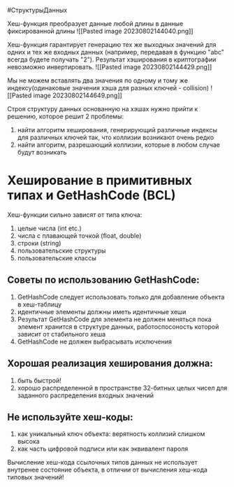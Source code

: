 #СтруктурыДанных 

Хеш-функция преобразует данные любой длины в данные фиксированной длины
![[Pasted image 20230802144040.png]]

Хеш-функция гарантирует генерацию тех же выходных значений для одних и тех же входных данных (например, передавая в функцию "abc" всегда будете получать "2"). Результат хэширования в криптографии невозможно инвертировать.
![[Pasted image 20230802144429.png]]

Мы не можем вставлять два значения по одному и тому же индексу(одинаковые значения хэша для разных ключей - collision)
![[Pasted image 20230802144649.png]]

Строя структуру данных основанную на хэшах нужно прийти к решению, которое решит 2 проблемы:
1. найти алгоритм хеширования, генерирующий различные индексы для различных ключей так, что коллизии возникают очень редко
2. найти алгоритм, разрешающий коллизии, которые в любом случае будут возникать

# Хеширование в примитивных типах и GetHashCode (BCL)

Хеш-функции сильно зависят от типа ключа:
1. целые числа (int etc.)
2. числа с плавающей точкой (float, double)
3. строки (string)
4. пользовательские структуры
5. пользовательские классы

## Советы по использованию GetHashCode:
1. GetHashCode следует использовать только для добавление объекта в хеш-таблицу
2. идентичные элементы должны иметь идентичные хеши
3. Результат GetHashCode для элемента не должен меняться пока элемент хранится в структуре данных, работоспосоность которой зависит от стабильного хеша
4. GetHashCode не должен выбрасывать исключения

## Хорошая реализация хеширования должна:
1. быть быстрой!
2. хорошо распределенной в пространстве 32-битных целых чисел для заданного распределения входных значений
## Не используйте хеш-коды:
1. как уникальный ключ объекта: верятность коллизий слишком высока
2. как часть цифровой подписи или как эквивалент пароля

Вычисление хеш-кода ссылочных типов данных не использует внутренее состояние объекта, в отличии от вычисления хеш-кода типовых значений!
